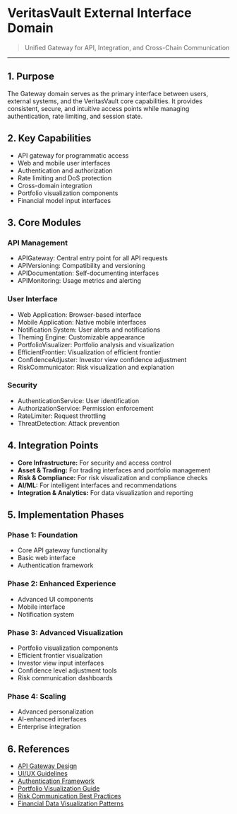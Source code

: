 # VeritasVault External Interface Domain

> Unified Gateway for API, Integration, and Cross-Chain Communication

---

## 1. Purpose

The Gateway domain serves as the primary interface between users, external systems, and the VeritasVault core capabilities. It provides consistent, secure, and intuitive access points while managing authentication, rate limiting, and session state.

## 2. Key Capabilities

* API gateway for programmatic access
* Web and mobile user interfaces
* Authentication and authorization
* Rate limiting and DoS protection
* Cross-domain integration
* Portfolio visualization components
* Financial model input interfaces

## 3. Core Modules

### API Management

* APIGateway: Central entry point for all API requests
* APIVersioning: Compatibility and versioning
* APIDocumentation: Self-documenting interfaces
* APIMonitoring: Usage metrics and alerting

### User Interface

* Web Application: Browser-based interface
* Mobile Application: Native mobile interfaces
* Notification System: User alerts and notifications
* Theming Engine: Customizable appearance
* PortfolioVisualizer: Portfolio analysis and visualization
* EfficientFrontier: Visualization of efficient frontier
* ConfidenceAdjuster: Investor view confidence adjustment
* RiskCommunicator: Risk visualization and explanation

### Security

* AuthenticationService: User identification
* AuthorizationService: Permission enforcement
* RateLimiter: Request throttling
* ThreatDetection: Attack prevention

## 4. Integration Points

* **Core Infrastructure:** For security and access control
* **Asset & Trading:** For trading interfaces and portfolio management
* **Risk & Compliance:** For risk visualization and compliance checks
* **AI/ML:** For intelligent interfaces and recommendations
* **Integration & Analytics:** For data visualization and reporting

## 5. Implementation Phases

### Phase 1: Foundation

* Core API gateway functionality
* Basic web interface
* Authentication framework

### Phase 2: Enhanced Experience

* Advanced UI components
* Mobile interface
* Notification system

### Phase 3: Advanced Visualization

* Portfolio visualization components
* Efficient frontier visualization
* Investor view input interfaces
* Confidence level adjustment tools
* Risk communication dashboards

### Phase 4: Scaling

* Advanced personalization
* AI-enhanced interfaces
* Enterprise integration

## 6. References

* [API Gateway Design](./api-gateway-design.md)
* [UI/UX Guidelines](./ui-ux-guidelines.md)
* [Authentication Framework](./authentication-framework.md)
* [Portfolio Visualization Guide](./portfolio-visualization.md)
* [Risk Communication Best Practices](./risk-communication.md)
* [Financial Data Visualization Patterns](./financial-visualization.md)
